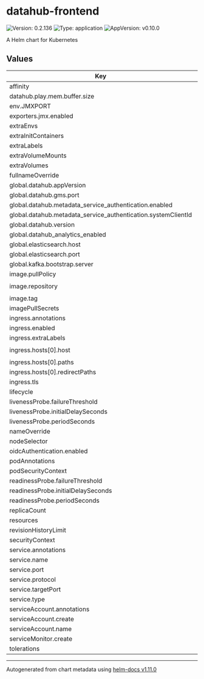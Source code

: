 # datahub-frontend

![Version: 0.2.136](https://img.shields.io/badge/Version-0.2.136-informational?style=flat-square) ![Type: application](https://img.shields.io/badge/Type-application-informational?style=flat-square) ![AppVersion: v0.10.0](https://img.shields.io/badge/AppVersion-v0.10.0-informational?style=flat-square)

A Helm chart for Kubernetes

## Values

| Key | Type | Default | Description |
|-----|------|---------|-------------|
| affinity | object | `{}` |  |
| datahub.play.mem.buffer.size | string | `"10MB"` |  |
| env.JMXPORT | int | `1099` |  |
| exporters.jmx.enabled | bool | `false` |  |
| extraEnvs | list | `[]` |  |
| extraInitContainers | list | `[]` |  |
| extraLabels | object | `{}` |  |
| extraVolumeMounts | list | `[]` |  |
| extraVolumes | list | `[]` |  |
| fullnameOverride | string | `""` |  |
| global.datahub.appVersion | string | `"1.0"` |  |
| global.datahub.gms.port | string | `"8080"` |  |
| global.datahub.metadata_service_authentication.enabled | bool | `false` |  |
| global.datahub.metadata_service_authentication.systemClientId | string | `"__datahub_system"` |  |
| global.datahub.version | string | `"head"` |  |
| global.datahub_analytics_enabled | bool | `true` |  |
| global.elasticsearch.host | string | `"elasticsearch"` |  |
| global.elasticsearch.port | string | `"9200"` |  |
| global.kafka.bootstrap.server | string | `"broker:9092"` |  |
| image.pullPolicy | string | `"IfNotPresent"` |  |
| image.repository | string | `"linkedin/datahub-frontend-react"` |  |
| image.tag | string | `nil` |  |
| imagePullSecrets | list | `[]` |  |
| ingress.annotations | object | `{}` |  |
| ingress.enabled | bool | `false` |  |
| ingress.extraLabels | object | `{}` |  |
| ingress.hosts[0].host | string | `"chart-example.local"` |  |
| ingress.hosts[0].paths | list | `[]` |  |
| ingress.hosts[0].redirectPaths | list | `[]` |  |
| ingress.tls | list | `[]` |  |
| lifecycle | object | `{}` |  |
| livenessProbe.failureThreshold | int | `4` |  |
| livenessProbe.initialDelaySeconds | int | `60` |  |
| livenessProbe.periodSeconds | int | `30` |  |
| nameOverride | string | `""` |  |
| nodeSelector | object | `{}` |  |
| oidcAuthentication.enabled | bool | `false` |  |
| podAnnotations | object | `{}` |  |
| podSecurityContext | object | `{}` |  |
| readinessProbe.failureThreshold | int | `4` |  |
| readinessProbe.initialDelaySeconds | int | `60` |  |
| readinessProbe.periodSeconds | int | `30` |  |
| replicaCount | int | `1` |  |
| resources | object | `{}` |  |
| revisionHistoryLimit | int | `10` |  |
| securityContext | object | `{}` |  |
| service.annotations | object | `{}` |  |
| service.name | string | `"http"` |  |
| service.port | int | `9002` |  |
| service.protocol | string | `"TCP"` |  |
| service.targetPort | string | `"http"` |  |
| service.type | string | `"LoadBalancer"` |  |
| serviceAccount.annotations | object | `{}` |  |
| serviceAccount.create | bool | `true` |  |
| serviceAccount.name | string | `nil` |  |
| serviceMonitor.create | bool | `false` |  |
| tolerations | list | `[]` |  |

----------------------------------------------
Autogenerated from chart metadata using [helm-docs v1.11.0](https://github.com/norwoodj/helm-docs/releases/v1.11.0)
